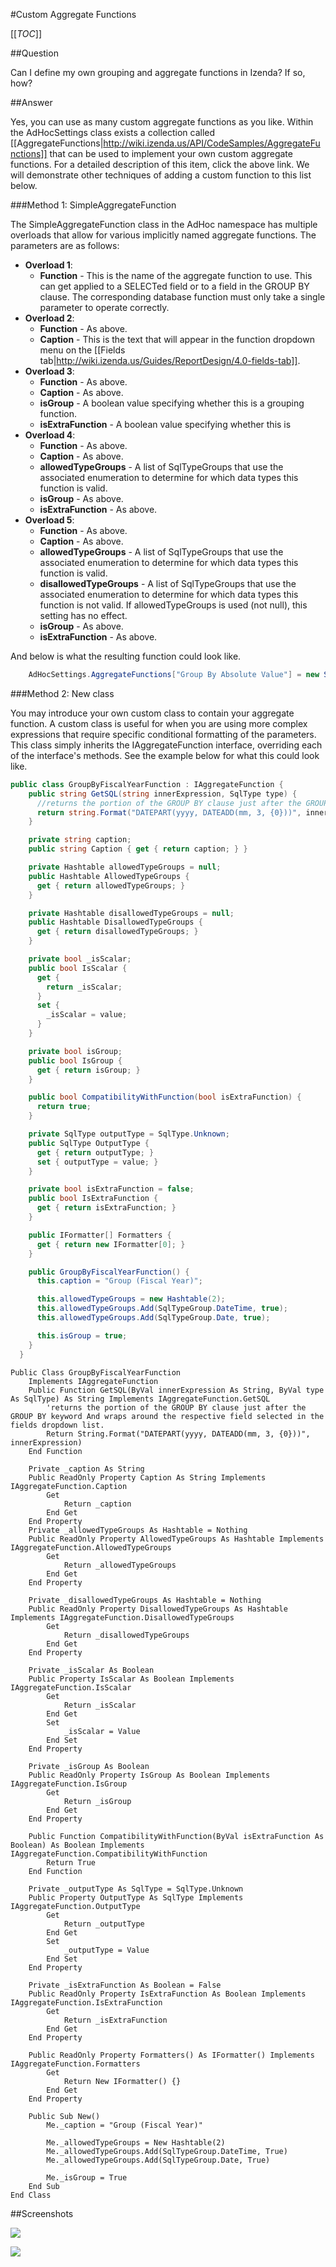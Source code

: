 #Custom Aggregate Functions

[[_TOC_]]

##Question

Can I define my own grouping and aggregate functions in Izenda? If so, how?

##Answer

Yes, you can use as many custom aggregate functions as you like. Within the AdHocSettings class exists a collection called [[AggregateFunctions|http://wiki.izenda.us/API/CodeSamples/AggregateFunctions]] that can be used to implement your own custom aggregate functions. For a detailed description of this item, click the above link. We will demonstrate other techniques of adding a custom function to this list below.

###Method 1: SimpleAggregateFunction

The SimpleAggregateFunction class in the AdHoc namespace has multiple overloads that allow for various implicitly named aggregate functions. The parameters are as follows:

* **Overload 1**:
  * **Function** - This is the name of the aggregate function to use. This can get applied to a SELECTed field or to a field in the GROUP BY clause. The corresponding database function must only take a single parameter to operate correctly.
* **Overload 2**:
  * **Function** - As above.
  * **Caption** - This is the text that will appear in the function dropdown menu on the [[Fields tab|http://wiki.izenda.us/Guides/ReportDesign/4.0-fields-tab]].
* **Overload 3**:
  * **Function** - As above.
  * **Caption** - As above.
  * **isGroup** - A boolean value specifying whether this is a grouping function. 
  * **isExtraFunction** - A boolean value specifying whether this is 
* **Overload 4**:
  * **Function** - As above.
  * **Caption** - As above.
  * **allowedTypeGroups** - A list of SqlTypeGroups that use the associated enumeration to determine for which data types this function is valid.
  * **isGroup** - As above.
  * **isExtraFunction** - As above.
* **Overload 5**:
  * **Function** - As above.
  * **Caption** - As above.
  * **allowedTypeGroups** - A list of SqlTypeGroups that use the associated enumeration to determine for which data types this function is valid.
  * **disallowedTypeGroups** - A list of SqlTypeGroups that use the associated enumeration to determine for which data types this function is not valid. If allowedTypeGroups is used (not null), this setting has no effect.
  * **isGroup** - As above.
  * **isExtraFunction** - As above.

And below is what the resulting function could look like.

```csharp
    AdHocSettings.AggregateFunctions["Group By Absolute Value"] = new SimpleAggregateFunction("ABS", "Group (Absolute Value)", new SqlTypeGroup[] { SqlTypeGroup.Numeric, SqlTypeGroup.Real }, true, true);
```

###Method 2: New class

You may introduce your own custom class to contain your aggregate function. A custom class is useful for when you are using more complex expressions that require specific conditional formatting of the parameters. This class simply inherits the IAggregateFunction interface, overriding each of the interface's methods. See the example below for what this could look like.

```csharp
public class GroupByFiscalYearFunction : IAggregateFunction {
    public string GetSQL(string innerExpression, SqlType type) {
      //returns the portion of the GROUP BY clause just after the GROUP BY keyword and wraps around the respective field selected in the fields dropdown list.
      return string.Format("DATEPART(yyyy, DATEADD(mm, 3, {0}))", innerExpression);
    }

    private string caption;
    public string Caption { get { return caption; } }

    private Hashtable allowedTypeGroups = null;
    public Hashtable AllowedTypeGroups {
      get { return allowedTypeGroups; }
    }

    private Hashtable disallowedTypeGroups = null;
    public Hashtable DisallowedTypeGroups {
      get { return disallowedTypeGroups; }
    }

    private bool _isScalar;
    public bool IsScalar {
      get {
        return _isScalar;
      }
      set {
        _isScalar = value;
      }
    }

    private bool isGroup;
    public bool IsGroup {
      get { return isGroup; }
    }

    public bool CompatibilityWithFunction(bool isExtraFunction) {
      return true;
    }

    private SqlType outputType = SqlType.Unknown;
    public SqlType OutputType {
      get { return outputType; }
      set { outputType = value; }
    }

    private bool isExtraFunction = false;
    public bool IsExtraFunction {
      get { return isExtraFunction; }
    }

    public IFormatter[] Formatters {
      get { return new IFormatter[0]; }
    }

    public GroupByFiscalYearFunction() {
      this.caption = "Group (Fiscal Year)";

      this.allowedTypeGroups = new Hashtable(2);
      this.allowedTypeGroups.Add(SqlTypeGroup.DateTime, true);
      this.allowedTypeGroups.Add(SqlTypeGroup.Date, true);

      this.isGroup = true;
    }
  }
```

```visualbasic
Public Class GroupByFiscalYearFunction
    Implements IAggregateFunction
    Public Function GetSQL(ByVal innerExpression As String, ByVal type As SqlType) As String Implements IAggregateFunction.GetSQL
        'returns the portion of the GROUP BY clause just after the GROUP BY keyword And wraps around the respective field selected in the fields dropdown list.
        Return String.Format("DATEPART(yyyy, DATEADD(mm, 3, {0}))", innerExpression)
    End Function

    Private _caption As String
    Public ReadOnly Property Caption As String Implements IAggregateFunction.Caption
        Get
            Return _caption
        End Get
    End Property
    Private _allowedTypeGroups As Hashtable = Nothing
    Public ReadOnly Property AllowedTypeGroups As Hashtable Implements IAggregateFunction.AllowedTypeGroups
        Get
            Return _allowedTypeGroups
        End Get
    End Property

    Private _disallowedTypeGroups As Hashtable = Nothing
    Public ReadOnly Property DisallowedTypeGroups As Hashtable Implements IAggregateFunction.DisallowedTypeGroups
        Get
            Return _disallowedTypeGroups
        End Get
    End Property

    Private _isScalar As Boolean
    Public Property IsScalar As Boolean Implements IAggregateFunction.IsScalar
        Get
            Return _isScalar
        End Get
        Set
            _isScalar = Value
        End Set
    End Property

    Private _isGroup As Boolean
    Public ReadOnly Property IsGroup As Boolean Implements IAggregateFunction.IsGroup
        Get
            Return _isGroup
        End Get
    End Property

    Public Function CompatibilityWithFunction(ByVal isExtraFunction As Boolean) As Boolean Implements IAggregateFunction.CompatibilityWithFunction
        Return True
    End Function

    Private _outputType As SqlType = SqlType.Unknown
    Public Property OutputType As SqlType Implements IAggregateFunction.OutputType
        Get
            Return _outputType
        End Get
        Set
            _outputType = Value
        End Set
    End Property

    Private _isExtraFunction As Boolean = False
    Public ReadOnly Property IsExtraFunction As Boolean Implements IAggregateFunction.IsExtraFunction
        Get
            Return _isExtraFunction
        End Get
    End Property

    Public ReadOnly Property Formatters() As IFormatter() Implements IAggregateFunction.Formatters
        Get
            Return New IFormatter() {}
        End Get
    End Property

    Public Sub New()
        Me._caption = "Group (Fiscal Year)"

        Me._allowedTypeGroups = New Hashtable(2)
        Me._allowedTypeGroups.Add(SqlTypeGroup.DateTime, True)
        Me._allowedTypeGroups.Add(SqlTypeGroup.Date, True)

        Me._isGroup = True
    End Sub
End Class
```

##Screenshots

![](/FAQ/Questions/Custom-Aggregate-Functions/group_by_fiscal_year_2_1.png)

![](/FAQ/Questions/Custom-Aggregate-Functions/group_by_fiscal_year_2_results.png)